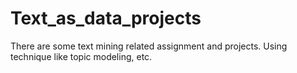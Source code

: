 # Text_as_data_projects

There are some text mining related assignment and projects. Using technique like topic modeling, etc.